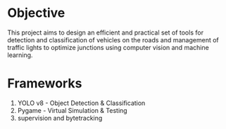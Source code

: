 # Objective
This project aims to design an efficient and practical set of tools for detection and classification of vehicles on the roads and management of traffic lights to optimize junctions using computer vision and machine learning.

# Frameworks
1. YOLO v8 - Object Detection & Classification
2. Pygame - Virtual Simulation & Testing
3. supervision and bytetracking
